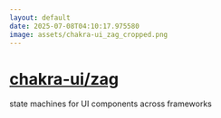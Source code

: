 ```yaml
---
layout: default
date: 2025-07-08T04:10:17.975580
image: assets/chakra-ui_zag_cropped.png
---
```


# [chakra-ui/zag](https://github.com/chakra-ui/zag)

state machines for UI components across frameworks
